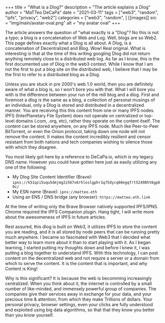 +++
title = "What is a Dlog?"
description = "The article explains a Dlog"
author = "MaTTeo DeCaPa"
date = "2021-03-11"
tags = ["web3", "random", "ipfs", "privacy", "web2"]
categories = ["web3", "random", ]
[[images]]
  src = "img/main/avatar-oval.png"
  alt = "my avatar oval"
+++

The article answers the question of "what exactly is a "Dlog"?  No this is not a typo; a blog is a concatenation of Web and Log. Well, blogs are so Web2. This page defines exactly what a Dlog is all about.   A Dlog, is a concatenation of Decentralized and Blog.  Wow! Real original.  What is interesting is that at the time of this writing googling Dlog did not return anything remotely close to a distributed web log.  As far as I know, this is the first documented use of Dlog in the web3 context.   While I know that I am not the first to put a blog site on the distributed web, I believe that I may be the first to refer to a distributed blog as a Dlog.

Unless you are stuck in pre 2000's web 1.0 world, then you are definitely aware of what a blog is, so I won't bore you with that.   What I will bore you with is the difference between your run of the mill blog and a dlog.   First and foremost a dlog is the same as a blog, a collection of personal musings of an individual, only a Dlog is stored and distributed in a decentralized manner.  You are receiving this this content from one or many IPFS nodes.  IPFS (InterPlanetary File System) does not operate on centralized or top-level domains (.com, .org, etc), rather they operate on the content itself.  The content can be stored anywhere, on any IPFS node.  Much like Peer-to-Peer BitTorrent, or even the Onion protocol, taking down one node will not remove the content.  It makes the content incredibly resilient and censor resistant from both nations and tech companies wishing to silence those with which they disagree.

You most likely got here by a reference to DeCaPa.io, which is my legacy DNS name.  However you could have gotten here just as easily utilizing any one of the following:
* My Dlog Site Content Identifier (Brave): `ipns://k51qzi5uqu5dmjmg2z567x6rhloslgphr1q75dycq60egqfrt52498ht6gp69c/`
* My ESN name (Brave): `ipns://matteo.eth`
* Using an ENS / DNS bridge (any browser): `https://matteo.eth.link`

At the time of writing only the Brave Browser natively supported IPFS/IPNS.  Chrome required the IPFS Companion plugin. Hang tight, I will write more about the awesomeness of IPFS in future articles.

Rest assured, this dlog is built on Web3, it utilizes IPFS to store the content you are reading, and it is all stored by node peers that can be running pretty much anywhere.  I became so fascinated with Web3 that I decided what better way to learn more about it than to start playing with it.  As I began learning, I started putting my thoughts down and before I knew it, I was putting a blog together to understand IPFS.  With this technology, I can post content on the decentralized web and not require a server or a domain from which to serve the content.  It is the content that is important, and why Content is King!

Why is this significant?  It is because the web is becomming increasingly centralized.  When you think about it, the internet is controlled by a small number of like-minded, and immensely powerful group of companies.  The companies give their services away in exchange for your data, and your precious time & attention, from which they make Trillions of dollars.  Your personal privacy, browser settings, even your clicks are fully understood and exploited using big data algorithms, so that that they know you better than you know yourself.